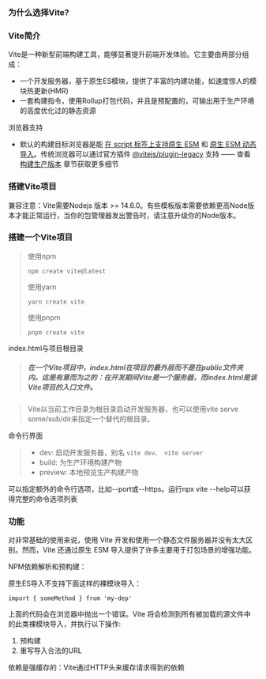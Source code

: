 ### 为什么选择Vite?

### Vite简介

Vite是一种新型前端构建工具，能够显著提升前端开发体验。它主要由两部分组成：

* 一个开发服务器，基于原生ES模块，提供了丰富的内建功能，如速度惊人的模块热更新(HMR)
* 一套构建指令，使用Rollup打包代码，并且是预配置的，可输出用于生产环境的高度优化过的静态资源

浏览器支持

* 默认的构建目标浏览器是能 [在 script 标签上支持原生 ESM](https://caniuse.com/es6-module) 和 [原生 ESM 动态导入](https://caniuse.com/es6-module-dynamic-import)。传统浏览器可以通过官方插件 [@vitejs/plugin-legacy](https://github.com/vitejs/vite/tree/main/packages/plugin-legacy) 支持 —— 查看 [构建生产版本](https://cn.vitejs.dev/guide/build.html) 章节获取更多细节

### 搭建Vite项目

兼容注意：Vite需要Nodejs 版本 >= 14.6.0。有些模板版本需要依赖更高Node版本才能正常运行，当你的包管理器发出警告时，请注意升级你的Node版本。

### 搭建一个Vite项目

> 使用npm
>
> ```
> npm create vite@latest
> ```
>
> 使用yarn
>
> ```
> yarn create vite
> ```
>
> 使用pnpm
>
> ```
> pnpm create vite
> ```

index.html与项目根目录

> ##### 在一个Vite项目中，index.html在项目的最外层而不是在public文件夹内。这是有意而为之的：在开发期间Vite是一个服务器，而index.html是该Vite项目的入口文件。

> Vite以当前工作目录为根目录启动开发服务器，也可以使用vite serve some/sub/dir来指定一个替代的根目录。

命令行界面

> * dev:  启动开发服务器，别名 `vite dev、 vite server`
> * build: 为生产环境构建产物
> * preview: 本地预览生产构建产物

可以指定额外的命令行选项，比如--port或--https。运行npx vite --help可以获得完整的命令选项列表

### 功能

对非常基础的使用来说，使用 Vite 开发和使用一个静态文件服务器并没有太大区别。然而，Vite 还通过原生 ESM 导入提供了许多主要用于打包场景的增强功能。

NPM依赖解析和预构建：

原生ES导入不支持下面这样的裸模块导入：

```
import { someMethod } from 'my-dep'
```

上面的代码会在浏览器中抛出一个错误。Vite 将会检测到所有被加载的源文件中的此类裸模块导入，并执行以下操作:

1. 预构建
2. 重写导入合法的URL

依赖是强缓存的：Vite通过HTTP头来缓存请求得到的依赖
